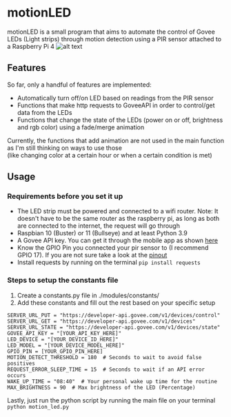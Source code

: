 # motionLED
motionLED is a small program that aims to automate the control of Govee LEDs (Light strips) through motion detection using a PIR sensor attached to a Raspberry Pi 4
![alt text](https://i.imgur.com/BCDY754.png)
## Features
So far, only a handful of features are implemented:
* Automatically turn off/on LED based on readings from the PIR sensor
* Functions that make http requests to GoveeAPI in order to control/get data from the LEDs
* Functions that change the state of the LEDs (power on or off, brightness and rgb color) using a fade/merge animation

Currently, the functions that add animation are not used in the main function as I'm still thinking on ways to use those\
(like changing color at a certain hour or when a certain condition is met)

## Usage
### Requirements before you set it up
* The LED strip must be powered and connected to a wifi router. Note: It doesn't have to be the same router as the raspberry pi, as long as both are connected to the internet, the request will go through
* Raspbian 10 (Buster) or 11 (Bullseye) and at least Python 3.9 
* A Govee API key. You can get it through the mobile app as shown [here](https://twitter.com/goveeofficial/status/1383962664217444353)
* Know the GPIO Pin you connected your pir sensor to (I recommend GPIO 17). If you are not sure take a look at the [pinout](https://pinout.xyz)
* Install requests by running on the terminal ```pip install requests``` 

### Steps to setup the constants file
1. Create a constants.py file in ./modules/constants/
2. Add these constants and fill out the rest based on your specific setup
```
SERVER_URL_PUT = "https://developer-api.govee.com/v1/devices/control"
SERVER_URL_GET = "https://developer-api.govee.com/v1/devices"
SERVER_URL_STATE = "https://developer-api.govee.com/v1/devices/state"
GOVEE_API_KEY = "[YOUR_API_KEY_HERE]"
LED_DEVICE = "[YOUR_DEVICE_ID_HERE]"
LED_MODEL = "[YOUR_DEVICE_MODEL_HERE]"
GPIO_PIN = [YOUR_GPIO_PIN_HERE]
MOTION_DETECT_THRESHOLD = 180  # Seconds to wait to avoid false positives
REQUEST_ERROR_SLEEP_TIME = 15  # Seconds to wait if an API error occurs
WAKE_UP_TIME = "08:40"  # Your personal wake up time for the routine
MAX_BRIGHTNESS = 90  # Max brightness of the LED (Percentage)
```
Lastly, just run the python script by running the main file on your terminal ```python motion_led.py```

